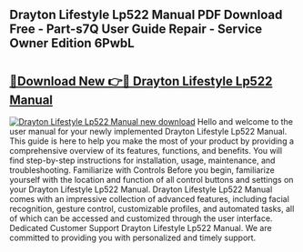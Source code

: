 ## Drayton Lifestyle Lp522 Manual PDF Download Free - Part-s7Q User Guide Repair - Service Owner Edition 6PwbL

# <h2><a href="http://cf22742.oget.top/?id=Drayton+Lifestyle+Lp522+Manual">🔗Download New 👉🔴 Drayton Lifestyle Lp522 Manual</a></h2>

[![Drayton Lifestyle Lp522 Manual new download](https://i.imgur.com/5g1atiW.png)](http://cf22742.oget.top/?id=Drayton+Lifestyle+Lp522+Manual)
Hello and welcome to the user manual for your newly implemented Drayton Lifestyle Lp522 Manual. This guide is here to help you make the most of your product by providing a comprehensive overview of its features, functions, and benefits. You will find step-by-step instructions for installation, usage, maintenance, and troubleshooting. Familiarize with Controls Before you begin, familiarize yourself with the location and function of all control buttons and settings on your Drayton Lifestyle Lp522 Manual. Drayton Lifestyle Lp522 Manual comes with an impressive collection of advanced features, including facial recognition, gesture control, customizable profiles, and automated tasks, all of which can be accessed and customized through the user interface. Dedicated Customer Support Drayton Lifestyle Lp522 Manual. We are committed to providing you with personalized and timely support.
